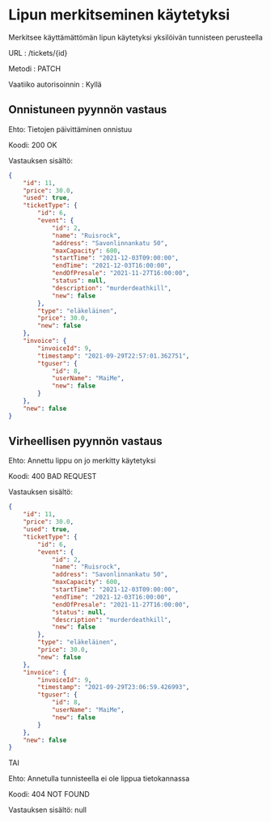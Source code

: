 # Lipun merkitseminen käytetyksi

Merkitsee käyttämättömän lipun käytetyksi yksilöivän tunnisteen perusteella

URL : /tickets/{id}

Metodi : PATCH

Vaatiiko autorisoinnin : Kyllä

## Onnistuneen pyynnön vastaus

Ehto: Tietojen päivittäminen onnistuu

Koodi: 200 OK

Vastauksen sisältö:
```json
{
    "id": 11,
    "price": 30.0,
    "used": true,
    "ticketType": {
        "id": 6,
        "event": {
            "id": 2,
            "name": "Ruisrock",
            "address": "Savonlinnankatu 50",
            "maxCapacity": 600,
            "startTime": "2021-12-03T09:00:00",
            "endTime": "2021-12-03T16:00:00",
            "endOfPresale": "2021-11-27T16:00:00",
            "status": null,
            "description": "murderdeathkill",
            "new": false
        },
        "type": "eläkeläinen",
        "price": 30.0,
        "new": false
    },
    "invoice": {
        "invoiceId": 9,
        "timestamp": "2021-09-29T22:57:01.362751",
        "tguser": {
            "id": 8,
            "userName": "MaiMe",
            "new": false
        }
    },
    "new": false
}
```

## Virheellisen pyynnön vastaus

Ehto: Annettu lippu on jo merkitty käytetyksi

Koodi: 400 BAD REQUEST

Vastauksen sisältö:
```json
{
    "id": 11,
    "price": 30.0,
    "used": true,
    "ticketType": {
        "id": 6,
        "event": {
            "id": 2,
            "name": "Ruisrock",
            "address": "Savonlinnankatu 50",
            "maxCapacity": 600,
            "startTime": "2021-12-03T09:00:00",
            "endTime": "2021-12-03T16:00:00",
            "endOfPresale": "2021-11-27T16:00:00",
            "status": null,
            "description": "murderdeathkill",
            "new": false
        },
        "type": "eläkeläinen",
        "price": 30.0,
        "new": false
    },
    "invoice": {
        "invoiceId": 9,
        "timestamp": "2021-09-29T23:06:59.426993",
        "tguser": {
            "id": 8,
            "userName": "MaiMe",
            "new": false
        }
    },
    "new": false
}
```

TAI

Ehto: Annetulla tunnisteella ei ole lippua tietokannassa

Koodi: 404 NOT FOUND

Vastauksen sisältö: null